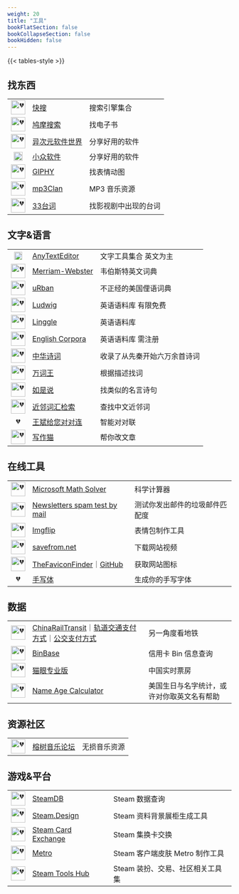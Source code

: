 ```yaml
---
weight: 20
title: "工具"
bookFlatSection: false
bookCollapseSection: false
bookHidden: false
---
```


{{< tables-style >}}


## 找东西

|  |  |  |
| :----: | ---- | ---- |
| <img loading="lazy" width="32px" alt="💔" src="https://search.chongbuluo.com/favicon.ico"> | [快搜](https://search.chongbuluo.com/) | 搜索引擎集合 |
| <img loading="lazy" width="32px" alt="💔" src="https://www.jiumodiary.com/images/apple/apple-57.png"> | [鸠摩搜索](https://www.jiumodiary.com/) | 找电子书 |
| <img loading="lazy" width="32px" alt="💔" src="https://cdn.iplaysoft.com/ips/icon/favicon-v1/favicon.ico"> | [异次元软件世界](https://www.iplaysoft.com) | 分享好用的软件 |
| <img loading="lazy" width="20px" alt="💔" src="https://img3.appinn.net/static/wp-content/uploads/Appinn-icon-32.jpg"> | [小众软件](https://www.appinn.com) | 分享好用的软件 |
| <img loading="lazy" width="32px" alt="💔" src="https://giphy.com/static/img/icons/apple-touch-icon-120px.png"> | [GIPHY](https://giphy.com/) | 找表情动图 |
| <img loading="lazy" width="32px" alt="💔" src="https://mp3clan.com/favicon.ico"> | [mp3Clan](http://mp3clan.com) | MP3 音乐资源 |
| <img loading="lazy" width="32px" alt="💔" src="https://33.agilestudio.cn/favicon.ico"> | [33台词](https://33.agilestudio.cn/) | 找影视剧中出现的台词 |

## 文字&语言

|  |  |  |
| :----: | ---- | ---- |
| <img loading="lazy" width="18px" alt="💔" src="https://www.anytexteditor.com/favicon-32x32.png"> | [AnyTextEditor](https://anytexteditor.com/) | 文字工具集合 英文为主 |
| <img loading="lazy" width="32px" alt="💔" src="https://www.merriam-webster.com/favicon.ico"> | [Merriam-Webster](https://www.merriam-webster.com/) | 韦伯斯特英文词典 |
| <img loading="lazy" width="32px" alt="💔" src="https://www.urbandictionary.com/favicon.ico"> | [uRban](https://www.urbandictionary.com/) | 不正经的美国俚语词典 |
| <img loading="lazy" width="32px" alt="💔" src="https://ludwig.guru/l-favicon-32x32.png?3a7cefc109162422373b764db145c010"> | [Ludwig](https://ludwig.guru/) | 英语语料库 有限免费|
| <img loading="lazy" width="32px" alt="💔" src="https://linggle.com/favicon.ico"> | [Linggle](https://linggle.com/) | 英语语料库 |
| <img loading="lazy" width="32px" alt="💔" src="https://www.english-corpora.org/favicon.ico"> | [English Corpora](https://www.english-corpora.org/) | 英语语料库 需注册|
| <img loading="lazy" width="32px" alt="💔" src="https://www.shi-ci.com/favicon.ico"> | [中华诗词](https://www.shi-ci.com/) | 收录了从先秦开始六万余首诗词 |
| <img loading="lazy" width="32px" alt="💔" src="https://wantwords.thunlp.org/static/image/zm2.ico"> | [万词王](https://wantwords.thunlp.org/home/) | 根据描述找词 |
| <img loading="lazy" width="32px" alt="💔" src="https://saying.mingdawoo.com/static/img/common/ming.logo.png"> | [如是说](https://saying.mingdawoo.com/) | 找类似的名言诗句 |
| <img loading="lazy" width="32px" alt="💔" src="https://tool.mingdawoo.com/lang/nearby_word/static/img/common/bird.logo.png"> | [近邻词汇检索](https://tool.mingdawoo.com/lang/nearby_word/) | 查找中文近邻词 |
| 💔 | [王斌给您对对连](https://ai.binwang.me/couplet/) | 智能对对联 |
| <img loading="lazy" width="32px" alt="💔" src="https://uranus-static.oss-accelerate.aliyuncs.com/xiezuocat/favicon.ico"> | [写作猫](https://xiezuocat.com/) | 帮你改文章 |


## 在线工具

|  |  |  |
| :----: | ---- | ---- |
| <img loading="lazy" width="32px" alt="💔" src="https://mathsolver.microsoft.com/favicon.ico"> | [Microsoft Math Solver](https://gamepad-tester.com/) | 科学计算器 |
| <img loading="lazy" width="32px" alt="💔" src="https://www.mail-tester.com/img/favicon.png"> | [Newsletters spam test by mail](https://www.mail-tester.com/) | 测试你发出邮件的垃圾邮件匹配度 |
| <img loading="lazy" width="32px" alt="💔" src="https://imgflip.com/favicon.ico"> | [Imgflip](https://imgflip.com) | 表情包制作工具 |
| <img loading="lazy" width="32px" alt="💔" src="https://en.savefrom.net/apple-touch-icon.png"> | [savefrom.net](https://savefrom.net/) | 下载网站视频 |
| <img loading="lazy" width="32px" alt="💔" src="https://besticon.herokuapp.com/favicon.ico"> | [TheFaviconFinder](https://besticon-demo.herokuapp.com/)｜[GitHub](https://github.com/mat/besticon) | 获取网站图标 |
| 💔 | [手写体](http://59.108.48.27/flexifont-chn/home/) | 生成你的手写字体 |

## 数据

|  |  |  |
| :----: | ---- | ---- |
| <img loading="lazy" width="32px" alt="💔" src="https://raw.githubusercontent.com/Ivysauro/CNRT/master/favicon.png"> | [ChinaRailTransit](https://ivysauro.github.io/CNRT/)｜[轨道交通支付方式](https://ivysauro.github.io/CNRT/data/Pie)｜[公交支付方式](https://ivysauro.github.io/CNRT/data/BusPay)| 另一角度看地铁 |
| <img loading="lazy" width="32px" alt="💔" src="https://www.binbase.com/tmp/binbase/images/1.ico"> | [BinBase](https://www.binbase.com/search.html) | 信用卡 Bin 信息查询 |
| <img loading="lazy" width="32px" alt="💔" src="https://obj.pipi.cn/festatic/piaofang/moviepro/favicon.ico"> | [猫眼专业版](https://piaofang.maoyan.com/dashboard) | 中国实时票房 |
| <img loading="lazy" width="32px" alt="💔" src="https://pages.github.com/favicon.ico"> | [Name Age Calculator](http://rhiever.github.io/name-age-calculator/index.html?Gender=F&Name=Ashley) | 美国生日与名字统计，或许对你取英文名有帮助 |

## 资源社区

|  |  |  |
| :----: | ---- | ---- |
| <img loading="lazy" width="32px" alt="💔" src="https://rsdsd.cc/favicon.ico"> | [榕树音乐论坛](https://rsdsd.cc) | 无损音乐资源 |

## 游戏&平台

|  |  |  |
| :----: | ---- | ---- |
| <img loading="lazy" width="32px" alt="💔" src="https://steamdb.info/favicon.ico"> | [SteamDB](https://steamdb.info/) | Steam 数据查询 |
| <img loading="lazy" width="32px" alt="💔" src="https://steam.design/favicon-32x32.png"> | [Steam.Design](https://steam.design/) | Steam 资料背景展柜生成工具 |
| <img loading="lazy" width="32px" alt="💔" src="https://www.steamcardexchange.net/include/design/img/favicon_blue.png"> | [Steam Card Exchange](https://www.steamcardexchange.net/) | Steam 集换卡交换 |
| <img loading="lazy" width="32px" alt="💔" src="https://metroforsteam.com/assets/favicon.ico"> | [Metro](https://metroforsteam.com) | Steam 客户端皮肤 Metro 制作工具 |
| <img loading="lazy" width="32px" alt="💔" src="https://steam.tools/favicon.ico"> | [Steam Tools Hub](https://steam.tools/) | Steam 装扮、交易、社区相关工具集 |



